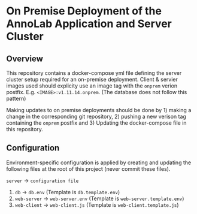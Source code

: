 # On Premise Deployment of the AnnoLab Application and Server Cluster

## Overview


This repository contains a docker-compose yml file defining the server cluster setup required for an on-premise deployment. Client & servier images used should explicity use an image tag with the `onprem` verion postfix. E.g. `<IMAGE>:v1.11.14.onprem`. (The database does not follow this pattern)

Making updates to on premise deployments should be done by 1) making a change in the corresponding git repository, 2) pushing a new verison tag containing the `onprem` postfix and 3) Updating the docker-compose file in this repository.

## Configuration

Environment-specific configuration is applied by creating and updating the following files at the root of this project (never commit these files).

`server` -> `configuration file`

1. `db`         -> `db.env`         (Template is `db.template.env`)
2. `web-server` -> `web-server.env` (Template is `web-server.template.env`)
3. `web-client` -> `web-client.js`  (Template is `web-client.template.js`)
